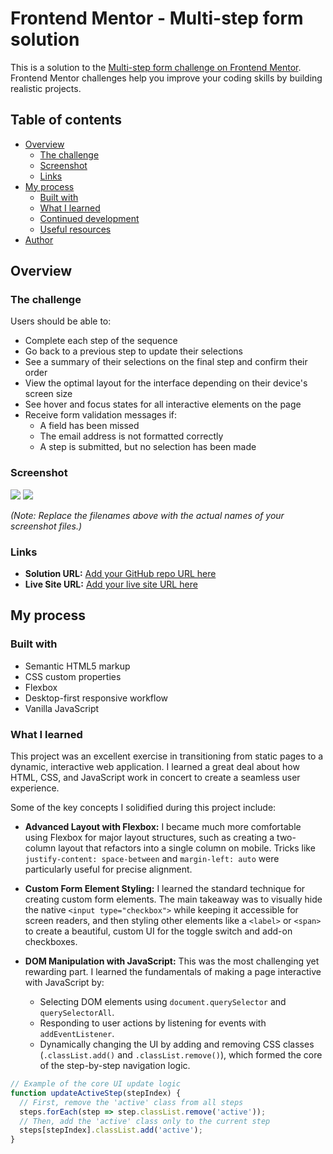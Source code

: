 # Frontend Mentor - Multi-step form solution

This is a solution to the [Multi-step form challenge on Frontend Mentor](https://www.frontendmentor.io/challenges/multistep-form-YVAnSdqQBJ). Frontend Mentor challenges help you improve your coding skills by building realistic projects.

## Table of contents

- [Overview](#overview)
  - [The challenge](#the-challenge)
  - [Screenshot](#screenshot)
  - [Links](#links)
- [My process](#my-process)
  - [Built with](#built-with)
  - [What I learned](#what-i-learned)
  - [Continued development](#continued-development)
  - [Useful resources](#useful-resources)
- [Author](#author)

## Overview

### The challenge

Users should be able to:

- Complete each step of the sequence
- Go back to a previous step to update their selections
- See a summary of their selections on the final step and confirm their order
- View the optimal layout for the interface depending on their device's screen size
- See hover and focus states for all interactive elements on the page
- Receive form validation messages if:
  - A field has been missed
  - The email address is not formatted correctly
  - A step is submitted, but no selection has been made

### Screenshot

![](./screenshot-desktop.jpg)
![](./screenshot-mobile.jpg)

*(Note: Replace the filenames above with the actual names of your screenshot files.)*

### Links

- **Solution URL:** [Add your GitHub repo URL here](https://github.com/your-username/your-repo-name)
- **Live Site URL:** [Add your live site URL here](https://your-username.github.io/your-repo-name/)

## My process

### Built with

- Semantic HTML5 markup
- CSS custom properties
- Flexbox
- Desktop-first responsive workflow
- Vanilla JavaScript

### What I learned

This project was an excellent exercise in transitioning from static pages to a dynamic, interactive web application. I learned a great deal about how HTML, CSS, and JavaScript work in concert to create a seamless user experience.

Some of the key concepts I solidified during this project include:

-   **Advanced Layout with Flexbox:** I became much more comfortable using Flexbox for major layout structures, such as creating a two-column layout that refactors into a single column on mobile. Tricks like `justify-content: space-between` and `margin-left: auto` were particularly useful for precise alignment.

-   **Custom Form Element Styling:** I learned the standard technique for creating custom form elements. The main takeaway was to visually hide the native `<input type="checkbox">` while keeping it accessible for screen readers, and then styling other elements like a `<label>` or `<span>` to create a beautiful, custom UI for the toggle switch and add-on checkboxes.

-   **DOM Manipulation with JavaScript:** This was the most challenging yet rewarding part. I learned the fundamentals of making a page interactive with JavaScript by:
    -   Selecting DOM elements using `document.querySelector` and `querySelectorAll`.
    -   Responding to user actions by listening for events with `addEventListener`.
    -   Dynamically changing the UI by adding and removing CSS classes (`.classList.add()` and `.classList.remove()`), which formed the core of the step-by-step navigation logic.

```js
// Example of the core UI update logic
function updateActiveStep(stepIndex) {
  // First, remove the 'active' class from all steps
  steps.forEach(step => step.classList.remove('active'));
  // Then, add the 'active' class only to the current step
  steps[stepIndex].classList.add('active');
}
